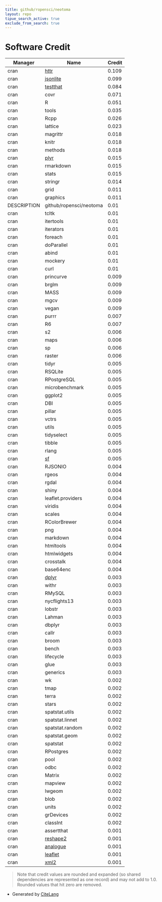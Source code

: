```yaml
---
title: github/ropensci/neotoma
layout: repo
tipue_search_active: true
exclude_from_search: true
---
```

# Software Credit

|Manager|Name|Credit|
|-------|----|------|
|cran|[httr](https://httr.r-lib.org/)|0.109|
|cran|[jsonlite](https://arxiv.org/abs/1403.2805 (paper))|0.099|
|cran|[testthat](https://testthat.r-lib.org)|0.084|
|cran|covr|0.071|
|cran|R|0.051|
|cran|tools|0.035|
|cran|Rcpp|0.026|
|cran|lattice|0.023|
|cran|magrittr|0.018|
|cran|knitr|0.018|
|cran|methods|0.018|
|cran|[plyr](http://had.co.nz/plyr)|0.015|
|cran|rmarkdown|0.015|
|cran|stats|0.015|
|cran|stringr|0.014|
|cran|grid|0.011|
|cran|graphics|0.011|
|DESCRIPTION|github/ropensci/neotoma|0.01|
|cran|tcltk|0.01|
|cran|itertools|0.01|
|cran|iterators|0.01|
|cran|foreach|0.01|
|cran|doParallel|0.01|
|cran|abind|0.01|
|cran|mockery|0.01|
|cran|curl|0.01|
|cran|princurve|0.009|
|cran|brglm|0.009|
|cran|MASS|0.009|
|cran|mgcv|0.009|
|cran|vegan|0.009|
|cran|purrr|0.007|
|cran|R6|0.007|
|cran|s2|0.006|
|cran|maps|0.006|
|cran|sp|0.006|
|cran|raster|0.006|
|cran|tidyr|0.005|
|cran|RSQLite|0.005|
|cran|RPostgreSQL|0.005|
|cran|microbenchmark|0.005|
|cran|ggplot2|0.005|
|cran|DBI|0.005|
|cran|pillar|0.005|
|cran|vctrs|0.005|
|cran|utils|0.005|
|cran|tidyselect|0.005|
|cran|tibble|0.005|
|cran|rlang|0.005|
|cran|[sf](https://r-spatial.github.io/sf/)|0.005|
|cran|RJSONIO|0.004|
|cran|rgeos|0.004|
|cran|rgdal|0.004|
|cran|shiny|0.004|
|cran|leaflet.providers|0.004|
|cran|viridis|0.004|
|cran|scales|0.004|
|cran|RColorBrewer|0.004|
|cran|png|0.004|
|cran|markdown|0.004|
|cran|htmltools|0.004|
|cran|htmlwidgets|0.004|
|cran|crosstalk|0.004|
|cran|base64enc|0.004|
|cran|[dplyr](https://dplyr.tidyverse.org)|0.003|
|cran|withr|0.003|
|cran|RMySQL|0.003|
|cran|nycflights13|0.003|
|cran|lobstr|0.003|
|cran|Lahman|0.003|
|cran|dbplyr|0.003|
|cran|callr|0.003|
|cran|broom|0.003|
|cran|bench|0.003|
|cran|lifecycle|0.003|
|cran|glue|0.003|
|cran|generics|0.003|
|cran|wk|0.002|
|cran|tmap|0.002|
|cran|terra|0.002|
|cran|stars|0.002|
|cran|spatstat.utils|0.002|
|cran|spatstat.linnet|0.002|
|cran|spatstat.random|0.002|
|cran|spatstat.geom|0.002|
|cran|spatstat|0.002|
|cran|RPostgres|0.002|
|cran|pool|0.002|
|cran|odbc|0.002|
|cran|Matrix|0.002|
|cran|mapview|0.002|
|cran|lwgeom|0.002|
|cran|blob|0.002|
|cran|units|0.002|
|cran|grDevices|0.002|
|cran|classInt|0.002|
|cran|assertthat|0.001|
|cran|[reshape2](https://github.com/hadley/reshape)|0.001|
|cran|[analogue](https://github.com/gavinsimpson/analogue)|0.001|
|cran|[leaflet](https://rstudio.github.io/leaflet/)|0.001|
|cran|[xml2](https://xml2.r-lib.org/)|0.001|


> Note that credit values are rounded and expanded (so shared dependencies are represented as one record) and may not add to 1.0. Rounded values that hit zero are removed.


- Generated by [CiteLang](https://github.com/vsoch/citelang)
